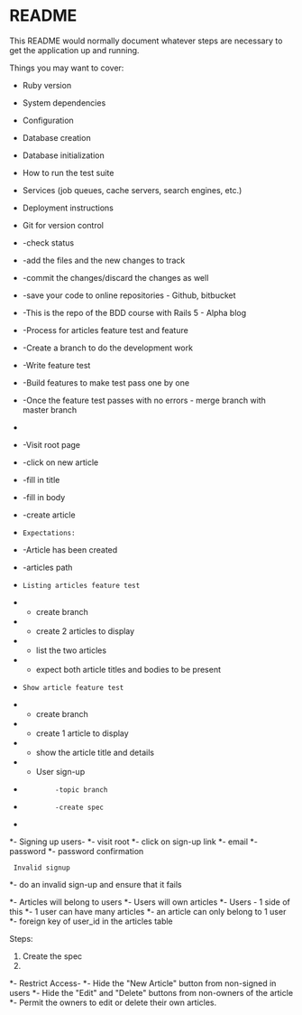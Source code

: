 # README

This README would normally document whatever steps are necessary to get the
application up and running.

Things you may want to cover:

* Ruby version

* System dependencies

* Configuration

* Database creation

* Database initialization

* How to run the test suite

* Services (job queues, cache servers, search engines, etc.)

* Deployment instructions

* Git for version control
* -check status
* -add the files and the new changes to track
* -commit the changes/discard the changes as well
* -save your code to online repositories - Github, bitbucket
* -This is the repo of the BDD course with Rails 5 - Alpha blog
* -Process for articles feature test and feature
* -Create a branch to do the development work
* -Write feature test
* -Build features to make test pass one by one
* -Once the feature test passes with no errors - merge branch with master branch
* 
* -Visit root page
* -click on new article
* -fill in title
* -fill in body
* -create article
* 
      Expectations:
* -Article has been created
* -articles path
* 
      Listing articles feature test
* - create branch
* - create 2 articles to display
* - list the two articles
* - expect both article titles and bodies to be present
* 
      Show article feature test
* - create branch
* - create 1 article to display
* - show the article title and details
* - User sign-up
*             -topic branch
*             -create spec
*             
*- Signing up users-
*- visit root
*- click on sign-up link
*- email
*- password
*- password confirmation

     Invalid signup
*- do an invalid sign-up and ensure that it fails

*- Articles will belong to users
*- Users will own articles
*- Users - 1 side of this
*- 1 user can have many articles
*- an article can only belong to 1 user
*- foreign key of user_id in the articles table

Steps:
1) Create the spec
2) 

*-        Restrict Access-
*- Hide the "New Article" button from non-signed in users
*- Hide the "Edit" and "Delete" buttons from non-owners of the article
*- Permit the owners to edit or delete their own articles.




